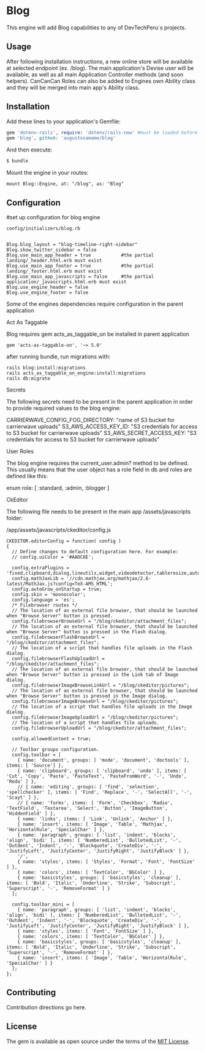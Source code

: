 # Blog
This engine will add Blog capabilities to any of DevTechPeru´s projects.

## Usage
After following installation instructions, a new online store will be available at selected endpoint (ex. /blog). The main application's Devise user will be available, as well as all main Application Controller methods (and soon helpers). CanCanCan Roles can also be added to Engines own Ability class and they will be merged into main app's Ability class.

## Installation
Add these lines to your application's Gemfile:

```ruby
gem 'dotenv-rails', require: 'dotenv/rails-now' #must be loaded before blog for ENVs to be properly loaded
gem 'blog', github: 'augustosamame/blog'
```

And then execute:
```bash
$ bundle
```

Mount the engine in your routes:

```
mount Blog::Engine, at: "/blog", as: "Blog"
```

## Configuration

#set up configuration for blog engine

```
config/initializers/blog.rb


Blog.blog_layout = "blog-timeline-right-sidebar"
Blog.show_twitter_sidebar = false
Blog.use_main_app_header = true           #the partial landing/_header.html.erb must exist
Blog.use_main_app_footer = true           #the partial landing/_footer.html.erb must exist
Blog.use_main_app_javascripts = false     #the partial application/_javascripts.html.erb must exist
Blog.use_engine_header = false
Blog.use_engine_footer = false
```

Some of the engines dependencies require configuration in the parent application


Act As Taggable

Blog requires gem acts_as_taggable_on be installed in parent application

```
gem 'acts-as-taggable-on', '~> 5.0'
```

after running bundle, run migrations with:

```
rails blog:install:migrations
rails acts_as_taggable_on_engine:install:migrations
rails db:migrate
```


Secrets

The following secrets need to be present in the parent application in order to provide required values to the blog engine:

CARRIERWAVE_CONFIG_FOG_DIRECTORY: "name of S3 bucket for carrierwave uploads"
S3_AWS_ACCESS_KEY_ID: "S3 credentials for access to S3 bucket for carrierwave uploads"
S3_AWS_SECRET_ACCESS_KEY: "S3 credentials for access to S3 bucket for carrierwave uploads"

User Roles

The blog engine requires the current_user.admin? method to be defined. This usually means that the user object has a role field in db and roles are defined like this:

enum role: [ :standard, :admin, :blogger ]

CkEditor

The following file needs to be present in the main app /assets/javascripts folder:

/app/assets/javascripts/ckeditor/config.js

```
CKEDITOR.editorConfig = function( config )
{
  // Define changes to default configuration here. For example:
  // config.uiColor = '#AADC6E';

  config.extraPlugins = 'fixed,clipboard,dialog,lineutils,widget,videodetector,tableresize,autosave,mathjax,wordcount,pastefromword,autogrow';
  config.mathJaxLib = '//cdn.mathjax.org/mathjax/2.6-latest/MathJax.js?config=TeX-AMS_HTML';
  config.autoGrow_onStartup = true;
  config.skin = 'moonocolor';
  config.language = 'es';
  /* Filebrowser routes */
  // The location of an external file browser, that should be launched when "Browse Server" button is pressed.
  config.filebrowserBrowseUrl = "/blog/ckeditor/attachment_files";
  // The location of an external file browser, that should be launched when "Browse Server" button is pressed in the Flash dialog.
  config.filebrowserFlashBrowseUrl = "/blog/ckeditor/attachment_files";
  // The location of a script that handles file uploads in the Flash dialog.
  config.filebrowserFlashUploadUrl = "/blog/ckeditor/attachment_files";
  // The location of an external file browser, that should be launched when "Browse Server" button is pressed in the Link tab of Image dialog.
  config.filebrowserImageBrowseLinkUrl = "/blog/ckeditor/pictures";
  // The location of an external file browser, that should be launched when "Browse Server" button is pressed in the Image dialog.
  config.filebrowserImageBrowseUrl = "/blog/ckeditor/pictures";
  // The location of a script that handles file uploads in the Image dialog.
  config.filebrowserImageUploadUrl = "/blog/ckeditor/pictures";
  // The location of a script that handles file uploads.
  config.filebrowserUploadUrl = "/blog/ckeditor/attachment_files";

  config.allowedContent = true;

  // Toolbar groups configuration.
  config.toolbar = [
    { name: 'document', groups: [ 'mode', 'document', 'doctools' ], items: [ 'Source'] },
    { name: 'clipboard', groups: [ 'clipboard', 'undo' ], items: [ 'Cut', 'Copy', 'Paste', 'PasteText', 'PasteFromWord', '-', 'Undo', 'Redo' ] },
    // { name: 'editing', groups: [ 'find', 'selection', 'spellchecker' ], items: [ 'Find', 'Replace', '-', 'SelectAll', '-', 'Scayt' ] },
    // { name: 'forms', items: [ 'Form', 'Checkbox', 'Radio', 'TextField', 'Textarea', 'Select', 'Button', 'ImageButton', 'HiddenField' ] },
    { name: 'links', items: [ 'Link', 'Unlink', 'Anchor' ] },
    { name: 'insert', items: [ 'Image', 'Table', 'Mathjax', 'HorizontalRule', 'SpecialChar' ] },
    { name: 'paragraph', groups: [ 'list', 'indent', 'blocks', 'align', 'bidi' ], items: [ 'NumberedList', 'BulletedList', '-', 'Outdent', 'Indent', '-', 'Blockquote', 'CreateDiv', '-', 'JustifyLeft', 'JustifyCenter', 'JustifyRight', 'JustifyBlock' ] },
    '/',
    { name: 'styles', items: [ 'Styles', 'Format', 'Font', 'FontSize' ] },
    { name: 'colors', items: [ 'TextColor', 'BGColor' ] },
    { name: 'basicstyles', groups: [ 'basicstyles', 'cleanup' ], items: [ 'Bold', 'Italic', 'Underline', 'Strike', 'Subscript', 'Superscript', '-', 'RemoveFormat' ] }
  ];

  config.toolbar_mini = [
    { name: 'paragraph', groups: [ 'list', 'indent', 'blocks', 'align', 'bidi' ], items: [ 'NumberedList', 'BulletedList', '-', 'Outdent', 'Indent', '-', 'Blockquote', 'CreateDiv', '-', 'JustifyLeft', 'JustifyCenter', 'JustifyRight', 'JustifyBlock' ] },
    { name: 'styles', items: [ 'Font', 'FontSize' ] },
    { name: 'colors', items: [ 'TextColor', 'BGColor' ] },
    { name: 'basicstyles', groups: [ 'basicstyles', 'cleanup' ], items: [ 'Bold', 'Italic', 'Underline', 'Strike', 'Subscript', 'Superscript', '-', 'RemoveFormat' ] },
    { name: 'insert', items: [ 'Image', 'Table', 'HorizontalRule', 'SpecialChar' ] }
  ];
};
```



## Contributing
Contribution directions go here.

## License
The gem is available as open source under the terms of the [MIT License](http://opensource.org/licenses/MIT).
